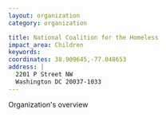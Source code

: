 ```yaml
---
layout: organization
category: organization

title: National Coalition for the Homeless
impact_area: Children
keywords: 
coordinates: 38.909645,-77.048653
address: |
  2201 P Street NW
  Washington DC 20037-1033
---
```

Organization's overview
